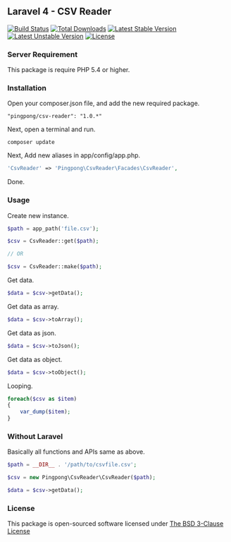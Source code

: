 ## Laravel 4 - CSV Reader

[![Build Status](https://travis-ci.org/pingpong-labs/csv-reader.svg?branch=master)](https://travis-ci.org/pingpong-labs/csv-reader)
[![Total Downloads](https://poser.pugx.org/pingpong/csv-reader/downloads.svg)](https://packagist.org/packages/pingpong/csv-reader)
[![Latest Stable Version](https://poser.pugx.org/pingpong/csv-reader/v/stable.svg)](https://packagist.org/packages/pingpong/csv-reader)
[![Latest Unstable Version](https://poser.pugx.org/pingpong/csv-reader/v/unstable.svg)](https://packagist.org/packages/pingpong/csv-reader)
[![License](https://poser.pugx.org/pingpong/csv-reader/license.svg)](https://packagist.org/packages/pingpong/csv-reader)

### Server Requirement

This package is require PHP 5.4 or higher.

### Installation

Open your composer.json file, and add the new required package.

```
"pingpong/csv-reader": "1.0.*"
```

Next, open a terminal and run.

```
composer update
```

Next, Add new aliases in app/config/app.php.

```php
'CsvReader' => 'Pingpong\CsvReader\Facades\CsvReader',
```

Done.

### Usage

Create new instance.

```php
$path = app_path('file.csv');

$csv = CsvReader::get($path); 

// OR

$csv = CsvReader::make($path);
```

Get data.

```php
$data = $csv->getData();
```

Get data as array.

```php
$data = $csv->toArray();
```

Get data as json.

```php
$data = $csv->toJson();
```

Get data as object.

```php
$data = $csv->toObject();
```

Looping.

```php
foreach($csv as $item)
{
	var_dump($item);
}
```

### Without Laravel

Basically all functions and APIs  same as above.

```php
$path = __DIR__ . '/path/to/csvfile.csv';

$csv = new Pingpong\CsvReader\CsvReader($path);

$data = $csv->getData();
```

### License

This package is open-sourced software licensed under [The BSD 3-Clause License](http://opensource.org/licenses/BSD-3-Clause)
